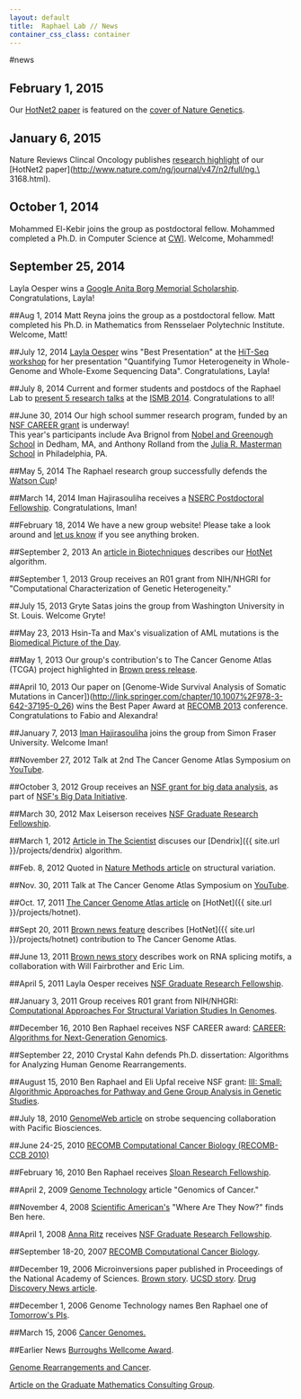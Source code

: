 ```yaml
---
layout: default
title:  Raphael Lab // News
container_css_class: container
---
```


#news
## February 1, 2015
Our [HotNet2 paper](http://www.nature.com/ng/journal/v47/n2/full/ng.3168.html) is featured on the [cover of Nature Genetics](http://www.nature.com/ng/journal/v47/n2/covers/index.html).

## January 6, 2015
Nature Reviews Clincal Oncology publishes [research highlight](http://www.nature.com/nrclinonc/journal/v12/n2/full/nrclinonc.2014.234.html) of our [HotNet2 paper](http://www.nature.com/ng/journal/v47/n2/full/ng.\
3168.html).

## October 1, 2014
Mohammed El-Kebir joins the group as postdoctoral fellow.  Mohammed completed a Ph.D. in Computer Science at [CWI](http://www.cwi.nl/).  Welcome, Mohammed!

## September 25, 2014
Layla Oesper wins a [Google Anita Borg Memorial Scholarship](https://blog.cs.brown.edu/2014/09/25/molly-long-and-layla-oesper-win-google-anita-borg-memorial-scholarship/).  Congratulations, Layla!

##Aug 1, 2014
Matt Reyna joins the group as a postdoctoral fellow.  Matt completed his Ph.D. in Mathematics from Rensselaer Polytechnic Institute. Welcome, Matt!

##July 12, 2014
[Layla Oesper](http://cs.brown.edu/people/layla/) wins "Best Presentation" at the [HiT-Seq workshop](http://hitseq.org) for her presentation "Quantifying Tumor Heterogeneity in Whole-Genome and Whole-Exome Sequencing Data".  Congratulations, Layla!
 
##July 8, 2014
Current and former students and postdocs of the Raphael Lab to [present 5 research talks](http://blog.cs.brown.edu/2014/07/08/brown-cs-and-ccmb-enjoy-record-participation-ismb-2014/) at the [ISMB 2014](http://www.iscb.org/ismb2014).  Congratulations to all!
 
##June 30, 2014
Our high school summer research program, funded by an [NSF CAREER grant](http://www.nsf.gov/awardsearch/showAward?AWD_ID=1053753) is underway!  
This year's participants include Ava Brignol from [Nobel and Greenough School](http://www.nobles.edu) in Dedham, MA, and Anthony Rolland from the [Julia R. Masterman School](http://www.mastermanschool.org) in Philadelphia, PA.

##May 5, 2014
The Raphael research group successfully defends the [Watson Cup](http://watson-cup.cs.brown.edu/archive/2014/)!

##March 14, 2014
Iman Hajirasouliha receives a [NSERC Postdoctoral Fellowship](http://cs.brown.edu/news/2014/03/14/iman-hajirasouliha-receives-nserc-fellowship/).  Congratulations, Iman! 


##February 18, 2014
We have a new group website! Please take a look around and [let us know](mailto:browncompbio@gmail.com) if you see anything broken.

##September 2, 2013
An [article in Biotechniques](http://compbio-research.cs.brown.edu/news/BioTechniquesNetworksSept2013.pdf) describes
our [HotNet](http://compbio-research.cs.brown.edu/projects/hotnet) algorithm.

##September 1, 2013
Group receives an R01 grant from NIH/NHGRI for "Computational Characterization of Genetic Heterogeneity."

##July 15, 2013
Gryte Satas joins the group from Washington University in St. Louis. Welcome Gryte!

##May 23, 2013
Hsin-Ta and Max's visualization of AML mutations is the [Biomedical Picture of the Day](http://www.bpod.mrc.ac.uk/archive/2013/5/23).

##May 1, 2013
Our group's contribution's to The Cancer Genome Atlas (TCGA) project highlighted in [Brown press release](http://news.brown.edu/pressreleases/2013/05/dendrix).

##April 10, 2013
Our paper on [Genome-Wide Survival Analysis of Somatic Mutations in Cancer])(http://link.springer.com/chapter/10.1007%2F978-3-642-37195-0_26)
wins the Best Paper Award at [RECOMB 2013](http://bioinfo.au.tsinghua.edu.cn/recomb2013/) conference. Congratulations to Fabio and Alexandra!

##January 7, 2013
[Iman Hajirasouliha](http://cs.brown.edu/~imanh/) joins the group from Simon Fraser University. Welcome Iman!

##November 27, 2012
Talk at 2nd The Cancer Genome Atlas Symposium on [YouTube](http://www.youtube.com/watch?v=0mWqeWLWPzw).

##October 3, 2012
Group receives an [NSF grant for big data analysis](http://news.brown.edu/pressreleases/2012/10/algorithms), as part of
[NSF's Big Data Initiative](http://www.nsf.gov/news/news_summ.jsp?cntn_id=125610).

##March 30, 2012
Max Leiserson receives [NSF Graduate Research Fellowship](http://www.nsfgrfp.org/).

##March 1, 2012
[Article in The Scientist](http://the-scientist.com/2012/03/01/combing-the-cancer-genome/) discuses our
[Dendrix]({{ site.url }}/projects/dendrix) algorithm.

##Feb. 8, 2012
Quoted in [Nature Methods article](http://compbio-research.cs.brown.edu/news/NatureMethodsSV.pdf) on structural variation.

##Nov. 30, 2011
Talk at The Cancer Genome Atlas Symposium on [YouTube](http://www.youtube.com/watch?v=8JoFOsuheO4).

##Oct. 17, 2011
[The Cancer Genome Atlas article](http://cancergenome.nih.gov/researchhighlights/tcgainaction/braphaelhotnet) on [HotNet]({{ site.url }}/projects/hotnet).

##Sept 20, 2011
[Brown news feature](http://news.brown.edu/features/2011/09/hotnet) describes
[HotNet]({{ site.url }}/projects/hotnet) contribution to The Cancer Genome Atlas.

##June 13, 2011
[Brown news story](http://news.brown.edu/pressreleases/2011/06/splicing) describes work on RNA splicing motifs,
a collaboration with Will Fairbrother and Eric Lim.

##April 5, 2011
Layla Oesper receives [NSF Graduate Research Fellowship](http://www.nsfgrfp.org/).

##January 3, 2011
Group receives R01 grant from NIH/NHGRI:
[Computational Approaches For Structural Variation Studies In Genomes](http://www.cs.brown.edu/news/2011/0321.Ben.html).

##December 16, 2010
Ben Raphael receives NSF CAREER award: [CAREER: Algorithms for Next-Generation Genomics](http://www.nsf.gov/awardsearch/showAward.do?AwardNumber=1053753).

##September 22, 2010
Crystal Kahn defends Ph.D. dissertation: Algorithms for Analyzing Human Genome Rearrangements.

##August 15, 2010
Ben Raphael and Eli Upfal receive NSF grant:
[III: Small: Algorithmic Approaches for Pathway and Gene Group Analysis in Genetic Studies](http://www.nsf.gov/awardsearch/showAward.do?AwardNumber=1016648).

##July 18, 2010
[GenomeWeb article](http://compbio-research.cs.brown.edu/news/PacBioISMBNews.pdf) on strobe sequencing collaboration with Pacific Biosciences.

##June 24-25, 2010
[RECOMB Computational Cancer Biology (RECOMB-CCB 2010)](http://bioinfo.cs.technion.ac.il/people/zohar/recombccb2010/)

##February 16, 2010
Ben Raphael receives [Sloan Research Fellowship](http://www.sloan.org/pressroom/item/458/2010-sloan-research-fellowships).

##April 2, 2009
[Genome Technology](http://www.genomeweb.com/dxpgx/genomics-vs-cancer) article "Genomics of Cancer."

##November 4, 2008
[Scientific American's](http://www.sciam.com/article.cfm?id=ben-raphael-insects-westinghouse) "Where Are They Now?" finds Ben here.

##April 1, 2008
[Anna Ritz](http://cs.brown.edu/people/aritz/) receives [NSF Graduate Research Fellowship](http://www.nsfgrfp.org/).

##September 18-20, 2007
[RECOMB Computational Cancer Biology](http://casb.ucsd.edu/recombccb07/).

##December 19, 2006
Microinversions paper published in Proceedings of the National Academy of Sciences.
[Brown story](http://www.brown.edu/Administration/News_Bureau/2006-07/06-073.html).
[UCSD story](http://www.jacobsschool.ucsd.edu/news/news_releases/release.sfe?id=605).
[Drug Discovery News article](http://www.drugdiscoverynews.com/index.php?newsarticle=1272).

##December 1, 2006
Genome Technology names Ben Raphael one of [Tomorrow's PIs](http://www.genome-technology.com/issues/1_67/coverstory/137413-1.html).

##March 15, 2006
[Cancer Genomes.](http://www.jacobsschool.ucsd.edu/news/news_releases/release.sfe?id=527)

##Earlier News
[Burroughs Wellcome Award](http://www.jacobsschool.ucsd.edu/news/news_releases/release.sfe?id=323).

[Genome Rearrangements and Cancer](http://www.jacobsschool.ucsd.edu/news/news_releases/2003/20030616.shtml).

[Article on the Graduate Mathematics Consulting Group](http://compbio-research.cs.brown.edu/news/MathStorm.pdf).
